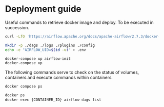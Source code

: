 # Deployment guide

Useful commands to retrieve docker image and deploy. To be executed in succession.
```bash
curl -LfO 'https://airflow.apache.org/docs/apache-airflow/2.7.3/docker-compose.yaml'

mkdir -p ./dags ./logs ./plugins ./config
echo -e "AIRFLOW_UID=$(id -u)" > .env

docker-compose up airflow-init
docker-compose up
```

The following commands serve to check on the status of volumes, containers and execute commands within containers.
```bash
docker compose ps

docker ps
docker exec {CONTAINER_ID} airflow dags list 
```
